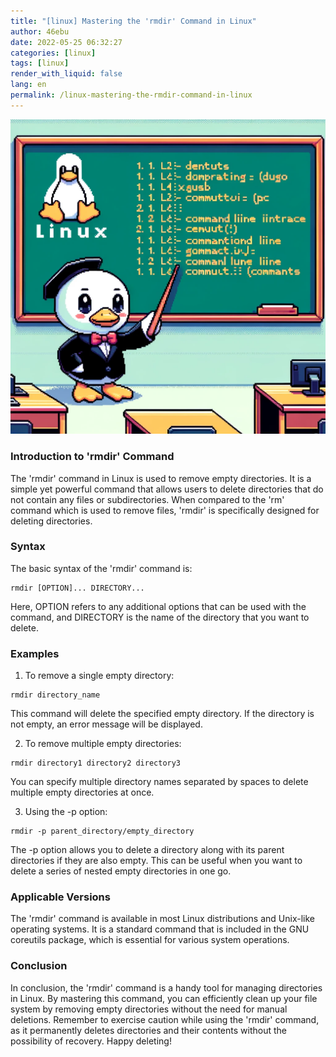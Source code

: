 ```yaml
---
title: "[linux] Mastering the 'rmdir' Command in Linux"
author: 46ebu
date: 2022-05-25 06:32:27 
categories: [linux]
tags: [linux]
render_with_liquid: false
lang: en
permalink: /linux-mastering-the-rmdir-command-in-linux
---
```


![Intro](/assets/img/post/linux.png)
### Introduction to 'rmdir' Command
The 'rmdir' command in Linux is used to remove empty directories. It is a simple yet powerful command that allows users to delete directories that do not contain any files or subdirectories. When compared to the 'rm' command which is used to remove files, 'rmdir' is specifically designed for deleting directories. 

### Syntax
The basic syntax of the 'rmdir' command is:
```
rmdir [OPTION]... DIRECTORY...
```
Here, OPTION refers to any additional options that can be used with the command, and DIRECTORY is the name of the directory that you want to delete. 

### Examples
1. To remove a single empty directory:
``` 
rmdir directory_name
```
This command will delete the specified empty directory. If the directory is not empty, an error message will be displayed.

2. To remove multiple empty directories:
```
rmdir directory1 directory2 directory3
```
You can specify multiple directory names separated by spaces to delete multiple empty directories at once.

3. Using the -p option:
```
rmdir -p parent_directory/empty_directory
```
The -p option allows you to delete a directory along with its parent directories if they are also empty. This can be useful when you want to delete a series of nested empty directories in one go.

### Applicable Versions
The 'rmdir' command is available in most Linux distributions and Unix-like operating systems. It is a standard command that is included in the GNU coreutils package, which is essential for various system operations.

### Conclusion
In conclusion, the 'rmdir' command is a handy tool for managing directories in Linux. By mastering this command, you can efficiently clean up your file system by removing empty directories without the need for manual deletions. Remember to exercise caution while using the 'rmdir' command, as it permanently deletes directories and their contents without the possibility of recovery. Happy deleting!